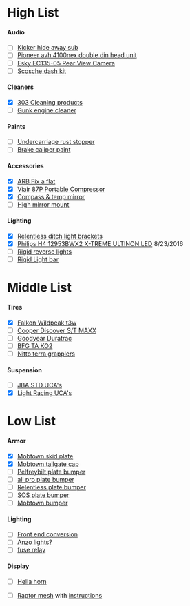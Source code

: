 # High List

#### Audio
- [ ] [Kicker hide away sub](http://www.kicker.com/hideaway)
- [ ] [Pioneer avh 4100nex double din head unit](http://www.pioneerelectronics.com/PUSA/Car/NEX/AVH-4100NEX)
- [ ] [Esky EC135-05 Rear View Camera](https://www.amazon.com/dp/B005Q65ZIK/)
- [ ] [Scosche dash kit](http://www.scosche.com/2005-2008-toyota-tacoma-dash-kit#product_tabs_review_tabbed)

#### Cleaners
- [x] [303 Cleaning products](https://www.goldeagle.com/brands/303-products)
- [ ] [Gunk engine cleaner](http://www.gunk.com/products/DET_EB1.ASP)

#### Paints
- [ ] [Undercarriage rust stopper](http://www.por15.com/POR-15-Super-Starter-Kit--Black_p_11.html)
- [ ] [Brake caliper paint](http://www.por15.com/POR-15-Caliper-Painting-Kit_p_58.html) 

#### Accessories
- [x] [ARB Fix a flat]()
- [x] [Viair 87P Portable Compressor](http://ok4wd.com/viair-87p-portable-compressor)
- [x] [Compass & temp mirror](https://www.tacomaworld.com/threads/plug-and-play-compass-temp-mirror-kit-for-05-08-tacomas-install-review.439985/#post-12778577)
- [ ] [High mirror mount](http://www.birddawgindustries.com/purchase-1.html)

#### Lighting
- [x] [Relentless ditch light brackets](http://www.relentlessfabrication.com/collections/toyota/products/05-15-tacoma-hood-hinge-ditch-light-brackets?variant=15008506820)
- [x] [Philips H4 12953BWX2 X-TREME ULTINON LED](http://www.xenondepot.com/h4-philips-12953BWX2-LED-Bulb-p/12953bwx2.htm) 8/23/2016
- [ ] [Rigid reverse lights](http://www.rigidindustries.com/led-lighting/98003)
- [ ] [Rigid Light bar](http://www.rigidindustries.com/led-lighting/12231)

# Middle List
 
#### Tires
- [x] [Falkon Wildpeak t3w](http://www.falkentire.com/tires/light-truck-suv-cuv-tires/wildpeak/t3w-tire)
- [ ] [Cooper Discover S/T MAXX](http://us.coopertire.com/Tires/Light-Truck/DISCOVERER-S-T-MAXX.aspx)
- [ ] [Goodyear Duratrac](https://www.goodyear.com/en-US/tires/wrangler-duratrac)
- [ ] [BFG TA KO2](http://www.bfgoodrichtires.com/tire-selector/category/off-road-tires/all-terrain-t-a-ko2/tire-details)
- [ ] [Nitto terra grapplers](http://www.nittotire.com/light-truck-tires/terra-grappler-all-terrain-light-truck-tire/)

#### Suspension
- [ ] [JBA STD UCA's](http://tacoma-upper-control-arms.com/tacoma/jba-upper-control-arms/jba-std-high-caster-upper-a-arms-for-2005-14-toyota-tacoma.html)
- [x] [Light Racing UCA's](https://wheelersoffroad.com/product/toyota/tacoma/2005-tacoma-4x4-and-prerunner/suspension-and-chassis/light-racing-234954/light-racing-upper-control-arms-set/)

# Low List

#### Armor
- [x] [Mobtown skid plate](http://mobtownoffroad.com/product/skid-1/)
- [x] [Mobtown tailgate cap](http://mobtownoffroad.com/product/tailgate-cap/)
- [ ] [Pelfreybilt plate bumper](http://www.pelfreybilt.com/#!2005-tacoma-rear-standard-plate/cmmw)
- [ ] [all pro plate bumper](https://www.allprooffroad.com/05tacomatrailarmor/05tacomarearbumpers/237-2005-tacoma-rear-bumpers)
- [ ] [Relentless plate bumper](http://www.relentlessfabrication.com/collections/toyota/products/05-15-tacoma-rear-plate-bumper?variant=6734657796)
- [ ] [SOS plate bumper](http://sosoffroadconcepts.com/05-15-tacoma-rear-bumpers/)
- [ ] [Mobtown bumper](http://mobtownoffroad.com/product/bumper-1/)

#### Lighting
- [ ] [Front end conversion](https://www.tacomaworld.com/threads/2012-tacoma-front-end-conversion-rg11.293318/)
- [ ] [Anzo lights?](http://www.anzousa.com/headlights/toyota-tacoma-05-11-projector-h-l-black-clear-amber-ccfl.html)
- [ ] [fuse relay](https://www.tacomaworld.com/threads/diy-build-and-install-a-bussmann-rtmr-fuse-relay-block.399454/)

#### Display
- [ ] [Hella horn](http://www.jcwhitney.com/hella-supertone-horn/p3089794.jcwx?filterid=c2545d2193u0j1)
- [ ] [Raptor mesh](http://bpfabricating.com/collections/frontpage/products/2005-2011-toyota-tacoma-raptor-style-mesh-and-letters) with [instructions](https://www.youtube.com/watch?v=3A3hEObgNr8&list=UUVx5ZqHmGq1PZE_4GUxIe8w)


